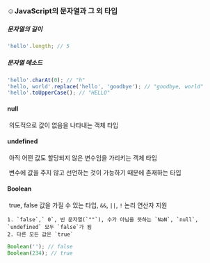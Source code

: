 ### ☺JavaScript의 문자열과 그 외 타입

##### 문자열의 길이

```javascript
'hello'.length; // 5
```



##### 문자열 메소드

```js
'hello'.charAt(0); // "h"
'hello, world'.replace('hello', 'goodbye'); // "goodbye, world"
'hello'.toUpperCase(); // "HELLO"
```



#### null 

​	의도적으로 값이 없음을 나타내는 객체 타입



#### undefined

​	아직 어떤 값도 할당되지 않은 변수임을 가리키는 객체 타입

​	변수에 값을 주지 않고 선언하는 것이 가능하기 때문에 존재하는 타입



#### Boolean

​	true, false 값을 가질 수 있는 타입, `&&`, `||`, `!` 논리 연산자 지원

	1. `false`,` 0`, 빈 문자열(`""`), 수가 아님을 뜻하는 `NaN`, `null`, `undefined` 모두 `false`가 됨
 	2. 다른 모든 값은 `true`

```js
Boolean(''); // false
Boolean(234); // true
```

